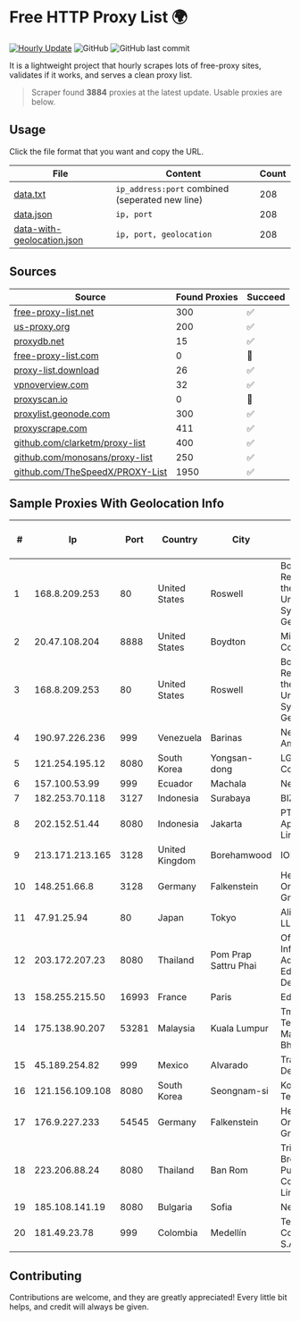 
# Free HTTP Proxy List 🌍

[![Hourly Update](https://github.com/mertguvencli/http-proxy-list/actions/workflows/main.yml/badge.svg?branch=main)](https://github.com/mertguvencli/http-proxy-list/actions/workflows/main.yml)
![GitHub](https://img.shields.io/github/license/mertguvencli/http-proxy-list)
![GitHub last commit](https://img.shields.io/github/last-commit/mertguvencli/http-proxy-list)

It is a lightweight project that hourly scrapes lots of free-proxy sites, validates if it works, and serves a clean proxy list.


> Scraper found **3884** proxies at the latest update. Usable proxies are below.

## Usage

Click the file format that you want and copy the URL.


|File|Content|Count|
|----|-------|-----|
|[data.txt](https://raw.githubusercontent.com/mertguvencli/http-proxy-list/main/proxy-list/data.txt)|`ip_address:port` combined (seperated new line)|208|
|[data.json](https://raw.githubusercontent.com/mertguvencli/http-proxy-list/main/proxy-list/data.json)|`ip, port`|208|
|[data-with-geolocation.json](https://raw.githubusercontent.com/mertguvencli/http-proxy-list/main/proxy-list/data-with-geolocation.json)|`ip, port, geolocation`|208|

## Sources

|Source|Found Proxies|Succeed|
|------|-------------|-------|
|[free-proxy-list.net](https://free-proxy-list.net)|300|✅|
|[us-proxy.org](https://www.us-proxy.org)|200|✅|
|[proxydb.net](http://proxydb.net)|15|✅|
|[free-proxy-list.com](https://free-proxy-list.com/?page=&port=&type%5B%5D=http&type%5B%5D=https&up_time=0&search=Search)|0|🚫|
|[proxy-list.download](https://www.proxy-list.download/HTTP)|26|✅|
|[vpnoverview.com](https://vpnoverview.com/privacy/anonymous-browsing/free-proxy-servers)|32|✅|
|[proxyscan.io](https://www.proxyscan.io)|0|🚫|
|[proxylist.geonode.com](https://proxylist.geonode.com/api/proxy-list?limit=300&page=1&sort_by=lastChecked&sort_type=desc&protocols=http,https)|300|✅|
|[proxyscrape.com](https://api.proxyscrape.com/v2/?request=displayproxies&protocol=http&timeout=10000&country=all&ssl=all&anonymity=all)|411|✅|
|[github.com/clarketm/proxy-list](https://raw.githubusercontent.com/clarketm/proxy-list/master/proxy-list-raw.txt)|400|✅|
|[github.com/monosans/proxy-list](https://raw.githubusercontent.com/monosans/proxy-list/main/proxies/http.txt)|250|✅|
|[github.com/TheSpeedX/PROXY-List](https://raw.githubusercontent.com/TheSpeedX/PROXY-List/master/http.txt)|1950|✅|


## Sample Proxies With Geolocation Info

|#|Ip|Port|Country|City|Internet Service Provider|
|-|--|----|-------|----|-------------------------|
|1|168.8.209.253|80|United States|Roswell|Board of Regents of the University System of Georgia|
|2|20.47.108.204|8888|United States|Boydton|Microsoft Corporation|
|3|168.8.209.253|80|United States|Roswell|Board of Regents of the University System of Georgia|
|4|190.97.226.236|999|Venezuela|Barinas|NetLink América C.A.|
|5|121.254.195.12|8080|South Korea|Yongsan-dong|LG DACOM Corporation|
|6|157.100.53.99|999|Ecuador|Machala|Nedetel S.A.|
|7|182.253.70.118|3127|Indonesia|Surabaya|BIZNET|
|8|202.152.51.44|8080|Indonesia|Jakarta|PT Aplikanusa Lintasarta|
|9|213.171.213.165|3128|United Kingdom|Borehamwood|IONOS SE|
|10|148.251.66.8|3128|Germany|Falkenstein|Hetzner Online GmbH|
|11|47.91.25.94|80|Japan|Tokyo|Alibaba.com LLC|
|12|203.172.207.23|8080|Thailand|Pom Prap Sattru Phai|Office of Info.Tech. Admin. for Educational Development|
|13|158.255.215.50|16993|France|Paris|Edis France|
|14|175.138.90.207|53281|Malaysia|Kuala Lumpur|Tmnet, Telekom Malaysia Bhd.|
|15|45.189.254.82|999|Mexico|Alvarado|Tracered SA De CV|
|16|121.156.109.108|8080|South Korea|Seongnam-si|Korea Telecom|
|17|176.9.227.233|54545|Germany|Falkenstein|Hetzner Online GmbH|
|18|223.206.88.24|8080|Thailand|Ban Rom|Triple T Broadband Public Company Limited|
|19|185.108.141.19|8080|Bulgaria|Sofia|NetX|
|20|181.49.23.78|999|Colombia|Medellín|Telmex Colombia S.A.|



## Contributing

Contributions are welcome, and they are greatly appreciated! Every
little bit helps, and credit will always be given.

